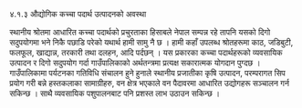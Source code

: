 ४.१.३	औद्योगिक कच्चा पदार्थ उत्पादनको अवस्था

स्थानीय श्रोतमा आधारित कच्चा पदार्थको प्रचुरताका हिसाबले नेपाल सम्पन्न रहे तापनि यसको दिगो सदुपयोगमा भने निकै पछाडि परेको यथार्थ हामी सामु नै छ । हामी कहाँ उपलब्ध श्रोतहरूमा काठ, जडिबुटी, फलफूल, खाद्यान्न, तरकारी तथा दलहन, आदि पर्दछन् । यस प्रकारका कच्चा पदार्थहरूको व्यवसायिक उत्पादन र दिगो सदुपयोग गर्दा गाउँपालिकाको अर्थतन्त्रमा प्रत्यक्ष सकारात्मक योगदान पुग्दछ । गाउँपालिकामा पर्यटनका गतिविधि संचालन हुने हुनाले स्थानीय प्रजातीका कृषि उत्पादन, परम्परागत सिप प्रयोग गरी बन्ने हस्तकलाका सामाग्रीहरु, वन क्षेत्र भएकाले वन पैदावरमा आधारित उद्योगहरू सञ्चालन गर्न सकिन्छ । साथै व्यवसायिक पशुपालनबाट पनि प्रशस्त लाभ उठाउन सकिन्छ ।     